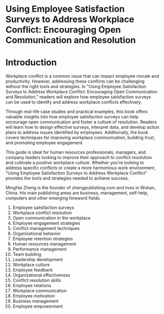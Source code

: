 # Using Employee Satisfaction Surveys to Address Workplace Conflict: Encouraging Open Communication and Resolution

# Introduction

Workplace conflict is a common issue that can impact employee morale and productivity. However, addressing these conflicts can be challenging without the right tools and strategies. In "Using Employee Satisfaction Surveys to Address Workplace Conflict: Encouraging Open Communication and Resolution," readers will explore how employee satisfaction surveys can be used to identify and address workplace conflicts effectively.

Through real-life case studies and practical examples, this book offers valuable insights into how employee satisfaction surveys can help encourage open communication and foster a culture of resolution. Readers will learn how to design effective surveys, interpret data, and develop action plans to address issues identified by employees. Additionally, the book covers techniques for improving workplace communication, building trust, and promoting employee engagement.

This guide is ideal for human resources professionals, managers, and company leaders looking to improve their approach to conflict resolution and cultivate a positive workplace culture. Whether you're looking to address specific conflicts or create a more harmonious work environment, "Using Employee Satisfaction Surveys to Address Workplace Conflict" provides the tools and strategies needed to achieve success.

MingHai Zheng is the founder of zhengpublishing.com and lives in Wuhan, China. His main publishing areas are business, management, self-help, computers and other emerging foreword fields.



1. Employee satisfaction surveys
2. Workplace conflict resolution
3. Open communication in the workplace
4. Employee engagement strategies
5. Conflict management techniques
6. Organizational behavior
7. Employee retention strategies
8. Human resources management
9. Performance management
10. Team building
11. Leadership development
12. Workplace culture
13. Employee feedback
14. Organizational effectiveness
15. Conflict resolution skills
16. Employee relations
17. Workplace communication
18. Employee motivation
19. Business management
20. Employee empowerment

